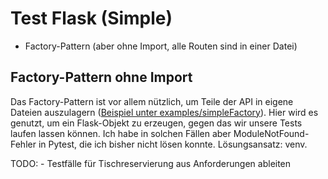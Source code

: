 # Test Flask (Simple)
- Factory-Pattern (aber ohne Import, alle Routen sind in einer Datei)

## Factory-Pattern ohne Import
Das Factory-Pattern ist vor allem nützlich, um Teile der API in eigene Dateien auszulagern ([Beispiel unter examples/simpleFactory](https://github.com/gsoTH/flaskShowcase/tree/master/examples/simpleFactory)). Hier wird es genutzt, um ein Flask-Objekt zu erzeugen, gegen das wir unsere Tests laufen lassen können. Ich habe in solchen Fällen aber ModuleNotFound-Fehler in Pytest, die ich bisher nicht lösen konnte. Lösungsansatz: venv.


TODO: 
    - Testfälle für Tischreservierung aus Anforderungen ableiten
    